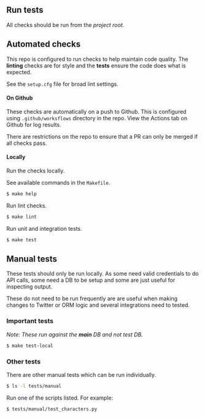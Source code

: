 ## Run tests

All checks should be run from the _project root_.

## Automated checks

This repo is configured to run checks to help maintain code quality. The **linting** checks are for style and the **tests** ensure the code does what is expected.

See the `setup.cfg` file for broad lint settings.

#### On Github

These checks are automatically on a push to Github. This is configured using `.github/worksflows` directory in the repo. View the Actions tab on Github for log results.

There are restrictions on the repo to ensure that a PR can only be merged if all checks pass.

#### Locally

Run the checks locally.

See available commands in the `Makefile`.

```bash
$ make help
```

Run lint checks.

```bash
$ make lint
```

Run unit and integration tests.

```bash
$ make test
```

## Manual tests

These tests should only be run locally. As some need valid credentials to do API calls, some need a DB to be setup and some are just useful for inspecting output.

These do not need to be run frequently are are useful when making changes to Twitter or ORM logic and several integrations need to tested.

### Important tests

_Note: These run against the **main** DB and not test DB._

```bash
$ make test-local
```

### Other tests

There are other manual tests which can be run individually.

```bash
$ ls -l tests/manual
```

Run one of the scripts listed. For example:

```bash
$ tests/manual/test_characters.py
```
